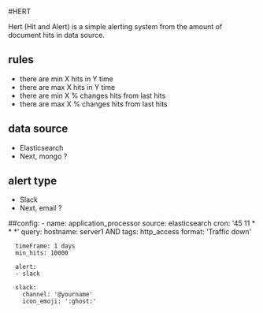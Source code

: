 #HERT

Hert (Hit and Alert) is a simple alerting system from the amount of document hits in data source.

## rules
- there are min X hits in Y time
- there are max X hits in Y time
- there are min X % changes hits from last hits
- there are max X % changes hits from last hits

## data source
- Elasticsearch
- Next, mongo ?

## alert type
- Slack
- Next, email ?

##config:
    - name: application_processor
      source: elasticsearch
      cron: '45 11 * * *'
      query: hostname: server1 AND tags: http_access
      format: 'Traffic down'
    
      timeFrame: 1 days
      min_hits: 10000
    
      alert:
      - slack
    
      slack:
        channel: '@yourname'
        icon_emoji: ':ghost:'
